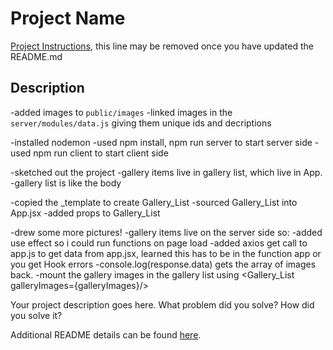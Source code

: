 # Project Name

[Project Instructions](./INSTRUCTIONS.md), this line may be removed once you have updated the README.md

## Description

-added images to `public/images`
-linked images in the `server/modules/data.js` giving them unique ids and decriptions

-installed nodemon
-used npm install, npm run server to start server side
-used npm run client to start client side

-sketched out the project 
    -gallery items live in gallery list, which live in App.
    -gallery list is like the body

-copied the _template to create Gallery_List
-sourced Gallery_List into App.jsx
-added props to Gallery_List

-drew some more pictures!
    -gallery items live on the server side so:
        -added use effect so i could run functions on page load
        -added axios get call to app.js to get data from app.jsx, learned this has to be in the function app or you get Hook errors
        -console.log(response.data) gets the array of images back. 
    -mount the gallery images in the gallery list using <Gallery_List galleryImages={galleryImages}/>






Your project description goes here. What problem did you solve? How did you solve it?

Additional README details can be found [here](https://github.com/PrimeAcademy/readme-template/blob/master/README.md).

